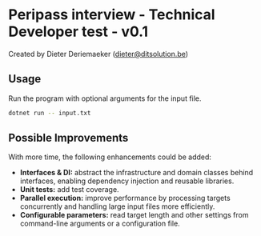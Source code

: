 ﻿# Peripass interview - Technical Developer test - v0.1
Created by Dieter Deriemaeker (dieter@ditsolution.be)

## Usage

Run the program with optional arguments for the input file.

```bash
dotnet run -- input.txt
```

## Possible Improvements

With more time, the following enhancements could be added:

- **Interfaces & DI:** abstract the infrastructure and domain classes behind interfaces, enabling dependency injection and reusable libraries.
- **Unit tests:** add test coverage.  
- **Parallel execution:** improve performance by processing targets concurrently and handling large input files more efficiently.
- **Configurable parameters:** read target length and other settings from command-line arguments or a configuration file.  
